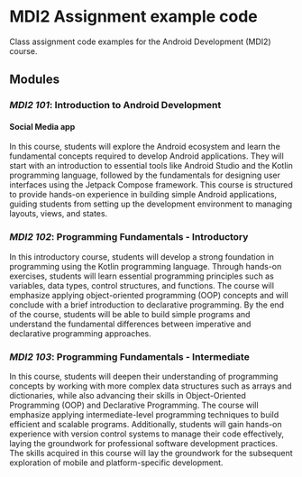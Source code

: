 # MDI2 Assignment example code
Class assignment code examples for the Android Development (MDI2) course.

## Modules
### *MDI2 101*: Introduction to Android Development
#### Social Media app
In this course, students will explore the Android ecosystem and learn the fundamental concepts required to develop Android applications. They will start with an introduction to essential tools like Android Studio and the Kotlin programming language, followed by the fundamentals for designing user interfaces using the Jetpack Compose framework. This course is structured to provide hands-on experience in building simple Android applications, guiding students from setting up the development environment to managing layouts, views, and states.

### *MDI2 102*: Programming Fundamentals - Introductory
In this introductory course, students will develop a strong foundation in programming using the Kotlin programming language. Through hands-on exercises, students will learn essential programming principles such as variables, data types, control structures, and functions. The course will emphasize applying object-oriented programming (OOP) concepts and will conclude with a brief introduction to declarative programming. By the end of the course, students will be able to build simple programs and understand the fundamental differences between imperative and declarative programming approaches.

### *MDI2 103*: Programming Fundamentals - Intermediate
In this course, students will deepen their understanding of programming concepts by working with more complex data structures such as arrays and dictionaries, while also advancing their skills in Object-Oriented Programming (OOP) and Declarative Programming. The course will emphasize applying intermediate-level programming techniques to build efficient and scalable programs. Additionally, students will gain hands-on experience with version control systems to manage their code effectively, laying the groundwork for professional software development practices. The skills acquired in this course will lay the groundwork for the subsequent exploration of mobile and platform-specific development.